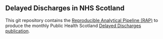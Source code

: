 ## Delayed Discharges in NHS Scotland

This git repository contains the [Reproducible Analytical Pipeline (RAP)](https://www.isdscotland.org/About-ISD/Methodologies/_docs/Reproducible_Analytical_Pipelines_paper_v1.4.pdf) to produce the monthly Public Health Scotland [Delayed Discharges publication](https://beta.isdscotland.org/find-publications-and-data/health-and-social-care/delayed-discharges/delayed-discharges-in-nhsscotland-monthly/).
